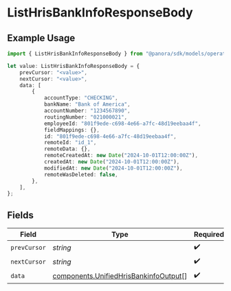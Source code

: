 # ListHrisBankInfoResponseBody

## Example Usage

```typescript
import { ListHrisBankInfoResponseBody } from "@panora/sdk/models/operations";

let value: ListHrisBankInfoResponseBody = {
    prevCursor: "<value>",
    nextCursor: "<value>",
    data: [
        {
            accountType: "CHECKING",
            bankName: "Bank of America",
            accountNumber: "1234567890",
            routingNumber: "021000021",
            employeeId: "801f9ede-c698-4e66-a7fc-48d19eebaa4f",
            fieldMappings: {},
            id: "801f9ede-c698-4e66-a7fc-48d19eebaa4f",
            remoteId: "id_1",
            remoteData: {},
            remoteCreatedAt: new Date("2024-10-01T12:00:00Z"),
            createdAt: new Date("2024-10-01T12:00:00Z"),
            modifiedAt: new Date("2024-10-01T12:00:00Z"),
            remoteWasDeleted: false,
        },
    ],
};
```

## Fields

| Field                                                                                          | Type                                                                                           | Required                                                                                       | Description                                                                                    |
| ---------------------------------------------------------------------------------------------- | ---------------------------------------------------------------------------------------------- | ---------------------------------------------------------------------------------------------- | ---------------------------------------------------------------------------------------------- |
| `prevCursor`                                                                                   | *string*                                                                                       | :heavy_check_mark:                                                                             | N/A                                                                                            |
| `nextCursor`                                                                                   | *string*                                                                                       | :heavy_check_mark:                                                                             | N/A                                                                                            |
| `data`                                                                                         | [components.UnifiedHrisBankinfoOutput](../../models/components/unifiedhrisbankinfooutput.md)[] | :heavy_check_mark:                                                                             | N/A                                                                                            |